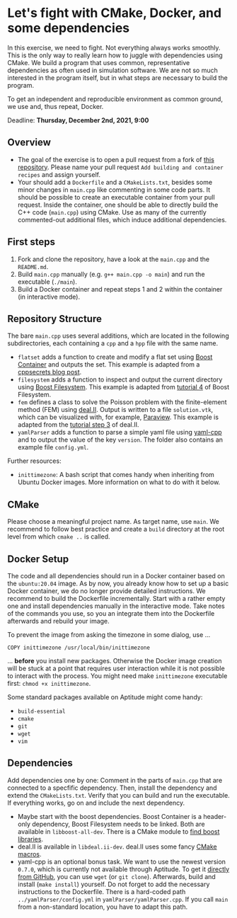 # Let's fight with CMake, Docker, and some dependencies

In this exercise, we need to fight. Not everything always works smoothly. This is the only way to really learn how to juggle with dependencies using CMake. We build a program that uses common, representative dependencies as often used in simulation software. We are not so much interested in the program itself, but in what steps are necessary to build the program.

To get an independent and reproducible environment as common ground, we use and, thus repeat, Docker.

Deadline: **Thursday, December 2nd, 2021, 9:00**

## Overview

- The goal of the exercise is to open a pull request from a fork of [this repository](https://github.com/Simulation-Software-Engineering/cmake-exercise/). Please name your pull request `Add building and container recipes` and assign yourself.
- Your should add a `Dockerfile` and a `CMakeLists.txt`, besides some minor changes in `main.cpp` like commenting in some code parts. It should be possible to create an executable container from your pull request. Inside the container, one should be able to directly build the C++ code (`main.cpp`) using CMake. Use as many of the currently commented-out additional files, which induce additional dependencies.

## First steps

1. Fork and clone the repository, have a look at the `main.cpp` and the `README.md`.
2. Build `main.cpp` manually (e.g. `g++ main.cpp -o main`) and run the executable (`./main`).
3. Build a Docker container and repeat steps 1 and 2 within the container (in interactive mode).

## Repository Structure

The bare `main.cpp` uses several additions, which are located in the following subdirectories, each containing a `cpp` and a `hpp` file with the same name.

- `flatset` adds a function to create and modify a flat set using [Boost Container](https://www.boost.org/doc/libs/1_75_0/doc/html/container.html) and outputs the set. This example is adapted from a [cppsecrets blog post](http://cppsecrets.com/article.php?id=2834).
- `filesystem` adds a function to inspect and output the current directory using [Boost Filesystem](https://www.boost.org/doc/libs/1_75_0/libs/filesystem/doc/index.htm). This example is adapted from [tutorial 4](https://www.boost.org/doc/libs/1_75_0/libs/filesystem/example/tut4.cpp) of Boost Filesystem.
- `fem` defines a class to solve the Poisson problem with the finite-element method (FEM) using [deal.II](https://www.dealii.org/). Output is written to a file `solution.vtk`, which can be visualized with, for example, [Paraview](https://www.paraview.org/). This example is adapted from the [tutorial step 3](https://dealii.org/current/doxygen/deal.II/step_3.html) of deal.II.
- `yamlParser` adds a function to parse a simple yaml file using [yaml-cpp](https://github.com/jbeder/yaml-cpp) and to output the value of the key `version`. The folder also contains an example file `config.yml`.

Further resources:

- `inittimezone`: A bash script that comes handy when inheriting from Ubuntu Docker images. More information on what to do with it below.

## CMake

Please choose a meaningful project name. As target name, use `main`. We recommend to follow best practice and create a `build` directory at the root level from which `cmake ..` is called.

## Docker Setup

The code and all dependencies should run in a Docker container based on the `ubuntu:20.04` image. As by now, you already know how to set up a basic Docker container, we do no longer provide detailed instructions. We recommend to build the Dockerfile incrementally. Start with a rather empty one and install dependencies manually in the interactive mode. Take notes of the commands you use, so you an integrate them into the Dockerfile afterwards and rebuild your image.

To prevent the image from asking the timezone in some dialog, use ...

```docker
COPY inittimezone /usr/local/bin/inittimezone
```

... **before** you install new packages. Otherwise the Docker image creation will be stuck at a point that requires user interaction while it is not possible to interact with the process. You might need make `inittimezone` executable first: `chmod +x inittimezone`.

Some standard packages available on Aptitude might come handy:

- `build-essential`
- `cmake`
- `git`
- `wget`
- `vim`

## Dependencies

Add dependencies one by one: Comment in the parts of `main.cpp` that are connected to a specfific dependency. Then, install the dependency and extend the `CMakeLists.txt`. Verify that you can build and run the executable. If everything works, go on and include the next dependency.

- Maybe start with the boost dependencies. Boost Container is a header-only dependency, Boost Filesystem needs to be linked. Both are available in `libboost-all-dev`. There is a CMake module to [find boost libraries](https://cmake.org/cmake/help/latest/module/FindBoost.html).
- deal.II is available in `libdeal.ii-dev`. deal.II uses some fancy [CMake macros](https://www.dealii.org/current/users/cmake_user.html).
- yaml-cpp is an optional bonus task. We want to use the newest version `0.7.0`, which is currently not available through Aptitude. To get it [directly from GitHub](https://packages.ubuntu.com/search?keywords=yaml-cpp), you can use `wget` (or `git clone`). Afterwards, build and install (`make install`) yourself. Do not forget to add the necessary instructions to the Dockerfile. There is a hard-coded path `../yamlParser/config.yml` in `yamlParser/yamlParser.cpp`. If you call `main` from a non-standard location, you have to adapt this path.
